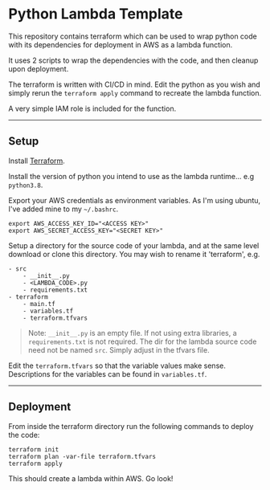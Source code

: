 # Python Lambda Template

This repository contains terraform which can be used to wrap python code with its dependencies for deployment in AWS as a lambda function.

It uses 2 scripts to wrap the dependencies with the code, and then cleanup upon deployment.

The terraform is written with CI/CD in mind. Edit the python as you wish and simply rerun the `terraform apply` command to recreate the lambda function.

A very simple IAM role is included for the function.

 ---

## Setup

Install [Terraform](https://www.terraform.io/).

Install the version of python you intend to use as the lambda runtime... e.g `python3.8`.

Export your AWS credentials as environment variables. As I'm using ubuntu, I've added mine to my `~/.bashrc`.
```
export AWS_ACCESS_KEY_ID="<ACCESS KEY>"
export AWS_SECRET_ACCESS_KEY="<SECRET KEY>"
```

Setup a directory for the source code of your lambda, and at the same level download or clone this directory. You may wish to rename it 'terraform', e.g.
```
- src
    - __init__.py
    - <LAMBDA_CODE>.py
    - requirements.txt
- terraform
    - main.tf
    - variables.tf
    - terraform.tfvars
```
> Note: `__init__.py` is an empty file. If not using extra libraries, a `requirements.txt` is not required. The dir for the lambda source code need not be named `src`. Simply adjust in the tfvars file.

Edit the `terraform.tfvars` so that the variable values make sense. Descriptions for the variables can be found in `variables.tf`.

---

## Deployment

From inside the terraform directory run the following commands to deploy the code:

```
terraform init
terraform plan -var-file terraform.tfvars
terraform apply
```
This should create a lambda within AWS. Go look!
